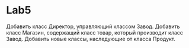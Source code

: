 # Lab5
Добавить класс Директор, управляющий классом Завод. Добавить класс Магазин, содержащий класс товар, который производит класс Завод. Добавить новые классы, наследующие от класса Продукт.

